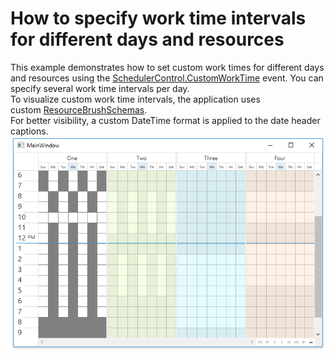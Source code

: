 # How to specify work time intervals for different days and resources


This example demonstrates how to set custom work times for different days and resources using the <a href="http://help.devexpress.com/#WPF/DevExpressXpfSchedulingSchedulerControl_CustomWorkTimetopic">SchedulerControl.CustomWorkTime</a> event. You can specify several work time intervals per day.<br>To visualize custom work time intervals, the application uses custom <a href="http://help.devexpress.com/#WPF/DevExpressXpfSchedulingSchedulerControl_ResourceBrushSchemastopic">ResourceBrushSchemas</a>.<br>For better visibility, a custom DateTime format is applied to the date header captions. <br><img src="https://raw.githubusercontent.com/DevExpress-Examples/how-to-specify-work-time-intervals-for-different-days-and-resources-t589538/17.2.5+/media/e4aae5eb-1f42-42a4-a4b4-d8c5566b2480.png">

<br/>


